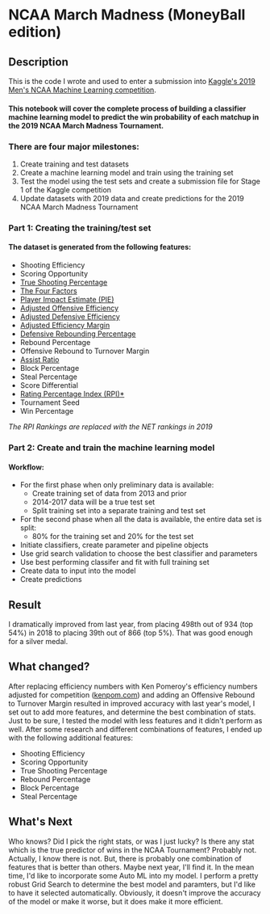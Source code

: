 # NCAA March Madness (MoneyBall edition)

## Description
This is the code I wrote and used to enter a submission into [Kaggle's 2019 Men's NCAA Machine Learning competition](https://www.kaggle.com/c/mens-machine-learning-competition-2019).
#### This notebook will cover the complete process of building a classifier machine learning model to predict the win probability of each matchup in the 2019 NCAA March Madness Tournament.
### There are four major milestones:
1. Create training and test datasets
2. Create a machine learning model and train using the training set
3. Test the model using the test sets and create a submission file for Stage 1 of the Kaggle competition
4. Update datasets with 2019 data and create predictions for the 2019 NCAA March Madness Tournament

### Part 1: Creating the training/test set
#### The dataset is generated from the following features:
* Shooting Efficiency
* Scoring Opportunity
* [True Shooting Percentage](https://captaincalculator.com/sports/basketball/true-shooting-percentage-calculator/)
* [The Four Factors](https://www.nbastuffer.com/analytics101/four-factors/)
* [Player Impact Estimate (PIE)](https://masseybasketball.blogspot.com/2013/07/player-impact-estimate.html)
* [Adjusted Offensive Efficiency](https://cbbstatshelp.com/efficiency/adjusted-efficiency/)
* [Adjusted Defensive Efficiency](https://cbbstatshelp.com/efficiency/adjusted-efficiency/)
* [Adjusted Efficiency Margin](https://cbbstatshelp.com/ratings/adjem/)
* [Defensive Rebounding Percentage](https://www.nbastuffer.com/analytics101/defensive-rebounding-percentage/)
* Rebound Percentage
* Offensive Rebound to Turnover Margin
* [Assist Ratio](https://www.nbastuffer.com/analytics101/assist-ratio/)
* Block Percentage
* Steal Percentage
* Score Differential
* [Rating Percentage Index (RPI)*](https://en.wikipedia.org/wiki/Rating_Percentage_Index)
* Tournament Seed
* Win Percentage

*The RPI Rankings are replaced with the NET rankings in 2019*


### Part 2: Create and train the machine learning model
#### Workflow:
* For the first phase when only preliminary data is available:
  - Create training set of data from 2013 and prior
  - 2014-2017 data will be a true test set
  - Split training set into a separate training and test set
* For the second phase when all the data is available, the entire data set is split:
  - 80% for the training set and 20% for the test set
* Initiate classifiers, create parameter and pipeline objects
* Use grid search validation to choose the best classifier and parameters
* Use best performing classifer and fit with full training set
* Create data to input into the model
* Create predictions

## Result
I dramatically improved from last year, from placing 498th out of 934 (top 54%) in 2018 to placing 39th out of 866 (top 5%). That was good enough for a silver medal. 

## What changed?
After replacing efficiency numbers with Ken Pomeroy's efficiency numbers adjusted for competition ([kenpom.com](kenpom.com)) and adding an Offensive Rebound to Turnover Margin resulted in improved accuracy with last year's model, I set out to add more features, and determine the best combination of stats. Just to be sure, I tested the model with less features and it didn't perform as well. After some research and different combinations of features, I ended up with the following additional features:
* Shooting Efficiency
* Scoring Opportunity
* True Shooting Percentage
* Rebound Percentage
* Block Percentage
* Steal Percentage

## What's Next
Who knows? Did I pick the right stats, or was I just lucky? Is there any stat which is the true predictor of wins in the NCAA Tournament? Probably not. Actually, I know there is not. But, there is probably one combination of features that is better than others. Maybe next year, I'll find it.
In the mean time, I'd like to incorporate some Auto ML into my model. I perform a pretty robust Grid Search to determine the best model and paramters, but I'd like to have it selected automatically. Obviously, it doesn't improve the accuracy of the model or make it worse, but it does make it more efficient.